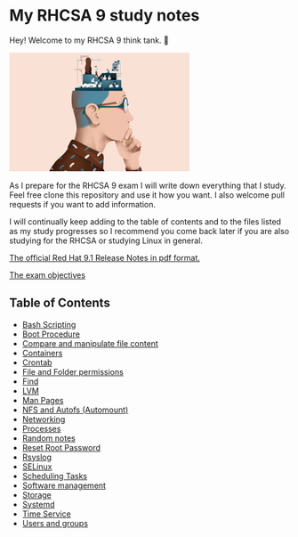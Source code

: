 # My RHCSA 9 study notes

Hey! Welcome to my RHCSA 9 think tank. 🤠

![Think-Tank](pictures/thinktank.png)

As I prepare for the RHCSA 9 exam I will write down everything that I study. Feel free clone this repository and use it how you want. I also welcome pull requests if you want to add information.

I will continually keep adding to the table of contents and to the files listed as my study progresses so I recommend you come back later if you are also studying for the RHCSA or studying Linux in general.

[The official Red Hat 9.1 Release Notes in pdf format.](https://access.redhat.com/documentation/en-us/red_hat_enterprise_linux/9/pdf/9.1_release_notes/red_hat_enterprise_linux-9-9.1_release_notes-en-us.pdf)

[The exam objectives](https://github.com/deanniels/RHCSA9/blob/main/RHCSA%209%20Exam%20Objectives.md)

## Table of Contents

- [Bash Scripting](https://github.com/deanniels/RHCSA9/blob/main/Bash%20Scripting.md)
- [Boot Procedure](https://github.com/deanniels/RHCSA9/blob/main/Boot%20Procedure.md)
- [Compare and manipulate file content](https://github.com/deanniels/RHCSA9/blob/main/Compare%20and%20manipulate%20file%20content.md)
- [Containers](https://github.com/deanniels/RHCSA9/blob/main/Containers.md)
- [Crontab](https://github.com/deanniels/RHCSA9/blob/main/Crontab.md)
- [File and Folder permissions](https://github.com/deanniels/RHCSA9/blob/main/File%20and%20Folder%20permissions.md)
- [Find](https://github.com/deanniels/RHCSA9/blob/main/Find.md)
- [LVM](https://github.com/deanniels/RHCSA9/blob/main/LVM.md)
- [Man Pages](https://github.com/deanniels/RHCSA9/blob/main/Man%20Pages.md)
- [NFS and Autofs (Automount)](https://github.com/deanniels/RHCSA9/blob/main/NFS%20and%20Autofs.md)
- [Networking](https://github.com/deanniels/RHCSA9/blob/main/Networking.md)
- [Processes](https://github.com/deanniels/RHCSA9/blob/main/Processes.md)
- [Random notes](https://github.com/deanniels/RHCSA9/blob/main/Random%20Notes.md)
- [Reset Root Password](https://github.com/deanniels/RHCSA9/blob/main/Reset%20Root%20Password.md)
- [Rsyslog](https://github.com/deanniels/RHCSA9/blob/main/Rsyslog.md)
- [SELinux](https://github.com/deanniels/RHCSA9/blob/main/SELinux.md)
- [Scheduling Tasks](https://github.com/deanniels/RHCSA9/blob/main/Scheduling%20Tasks.md)
- [Software management](https://github.com/deanniels/RHCSA9/blob/main/Software%20management.md)
- [Storage](https://github.com/deanniels/RHCSA9/blob/main/Storage.md)
- [Systemd](https://github.com/deanniels/RHCSA9/blob/main/Systemd.md)
- [Time Service](https://github.com/deanniels/RHCSA9/blob/main/Time.md)
- [Users and groups](https://github.com/deanniels/RHCSA9/blob/main/Users%20and%20Groups.md)
